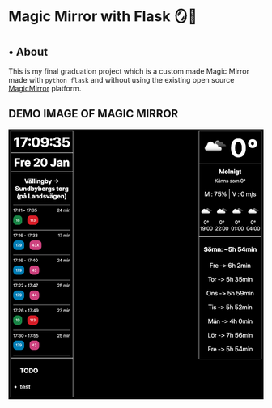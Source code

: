 # Magic Mirror with Flask 🪞🔮

## • About

This is my final graduation project which is a custom made Magic Mirror made with ``python flask`` and without using the existing open source [MagicMirror](https://github.com/MichMich/MagicMirror) platform. 

## DEMO IMAGE OF MAGIC MIRROR

![demo-img](demo.png)
